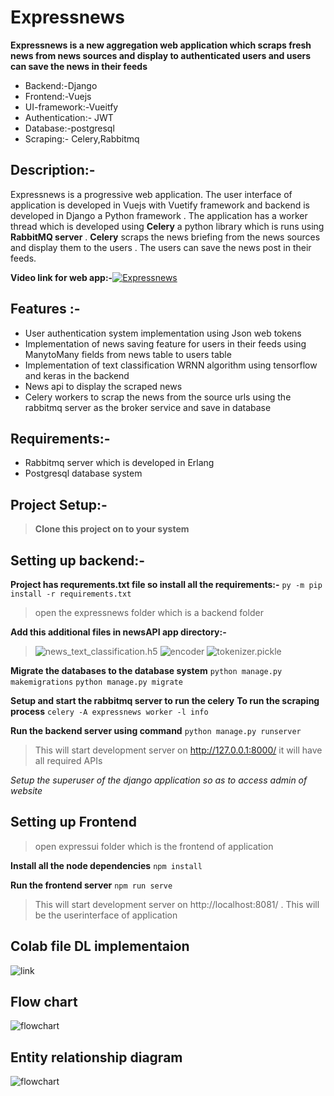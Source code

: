 # Expressnews
**Expressnews is a new aggregation web application which scraps fresh news from news sources and display to authenticated users and users can save the news in their feeds**
- Backend:-Django
- Frontend:-Vuejs
- UI-framework:-Vueitfy
- Authentication:- JWT
- Database:-postgresql
- Scraping:- Celery,Rabbitmq

 ## Description:-
  Expressnews is a progressive web application. The user interface of application is developed in Vuejs with Vuetify framework and backend is developed in Django a Python framework . The application has a worker thread which is developed using **Celery** a python library which is runs using **RabbitMQ server** . **Celery** scraps the news briefing from the news sources and display them to the users . The users can save the news post in their feeds.

**Video link for web app:-**[![Expressnews](https://i9.ytimg.com/vi_webp/Fzwz9xvECOA/mqdefault.webp?time=1619656200000&sqp=CIj8p4QG&rs=AOn4CLBNoVg2xVJCpMlDuT3sPWKB3FJn2Q)](https://youtu.be/Fzwz9xvECOA "Project Demo")
## Features :-

- User authentication system implementation using Json web tokens
- Implementation of news saving feature for users in their feeds using ManytoMany fields from news table to users table
- Implementation of text classification WRNN algorithm using tensorflow and keras in the backend
- News api to display the scraped news
- Celery workers to scrap the news from the source urls using the rabbitmq server as the broker service and save in database







## Requirements:-
- Rabbitmq server which is developed in Erlang
- Postgresql database system

## Project Setup:-
> **Clone this project on to your system**

**Setting up backend:-**
 -
**Project has requrements.txt file so install all the requirements:-**
`py -m pip install -r requirements.txt`
>open the expressnews folder which is a backend folder 

**Add this additional files in newsAPI app directory:-**
>![news_text_classification.h5](https://drive.google.com/file/d/1B8FQMW2zXtMHukGr0t_JyjdJaEkXB0-E/view)
>![encoder](https://drive.google.com/file/d/1-BM0RC-uekunmd0BNP367jqdQ6aTM2Dd/view)
>![tokenizer.pickle](https://drive.google.com/file/d/1FcukFsb9fMFbuByJzz4MO7MuSge5Kz1w/view)

**Migrate the databases to the database system**
`python manage.py makemigrations`
`python manage.py migrate`

**Setup and start the rabbitmq server to run the celery**
**To run the scraping process**
`celery -A expressnews worker -l info`

**Run the backend server using command**
`python manage.py runserver`
>This will start development server on http://127.0.0.1:8000/ it will have all required APIs

*Setup the superuser of the django application so as to access admin of website*

## Setting up Frontend
>open expressui folder which is the frontend of application

**Install all the node dependencies**
`npm install`

**Run the frontend server**
`npm run serve`
>This will start development server on http://localhost:8081/ . This will be the userinterface of application

## Colab file DL implementaion
![link](https://colab.research.google.com/drive/1HUWJuFNBZzTebgVplXx4snJEn0cmaUku?usp=sharing)


## Flow chart

![flowchart](https://drive.google.com/uc?export=view&id=1EjRj3JpbW0U7VYAjGhUty9wHEn3NDGy2)

## Entity relationship diagram

![flowchart](https://drive.google.com/uc?export=view&id=1L9yDYi_vGsnb8zQ6TqavnVcvrDcVSmv0)